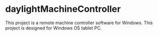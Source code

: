 # daylightMachineController
This project is a remote machine controller software for Windows.
This project is designed for Windows OS tablet PC.
